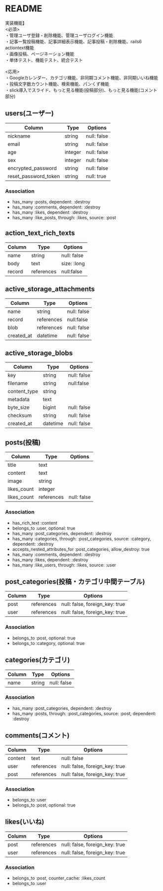 # README

実装機能】<br>
<必須><br>
・管理ユーザ登録・削除機能、管理ユーザログイン機能<br>
・記事一覧投稿機能、記事詳細表示機能、記事投稿・削除機能、rails6 actiontext機能<br>
・画像投稿、ページネーション機能<br>
・単体テスト、機能テスト、統合テスト<br>
<br>
<応用><br>
・Googleカレンダー、カテゴリ機能、非同期コメント機能、非同期いいね機能<br>
・投稿文字数カウント機能、検索機能、パンくず機能<br>
・slick導入でスライド、もっと見る機能(投稿部分)、もっと見る機能(コメント部分)

## users(ユーザー)
|Column|Type|Options|
|------|----|-------|
|nickname|string|null: false|
|email|string|null: false|
|age|integer|null: false|
|sex|integer|null: false|
|encrypted_password|string|null: false|
|reset_password_token|string|null: true|

### Association
- has_many :posts, dependent: :destroy
- has_many :comments, dependent: :destroy
- has_many :likes, dependent: :destroy
- has_many :like_posts, through: :likes, source: :post


## action_text_rich_texts
|Column|Type|Options|
|------|----|-------|
|name|string|null: false|
|body|text|size: :long|
|record|references|null:false|


## active_storage_attachments
|Column|Type|Options|
|------|----|-------|
|name|string|null: false|
|record|references|null:false|
|blob|references|null: false|
|created_at|datetime|null: false|


## active_storage_blobs
|Column|Type|Options|
|------|----|-------|
|key|string|null: false|
|filename|string|null:false|
|content_type|string|
|metadata|text|
|byte_size|bigint|null: false|
|checksum|string|null: false|
|created_at|datetime|null: false|


## posts(投稿)
|Column|Type|Options|
|------|----|-------|
|title|text|
|content|text|
|image|string|
|likes_count|integer|
|likes_count|references|null: false|

### Association
- has_rich_text :content
- belongs_to :user, optional: true
- has_many :post_categories, dependent: :destroy
- has_many :categories, through: :post_categories, source: :category, dependent: :destroy
- accepts_nested_attributes_for :post_categories, allow_destroy: true
- has_many :comments, dependent: :destroy
- has_many :likes, dependent: :destroy
- has_many :like_users, through: :likes, source: :user


## post_categories(投稿・カテゴリ中間テーブル)
|Column|Type|Options|
|------|----|-------|
|post|references|null: false, foreign_key: true|
|user|references|null: false, foreign_key: true|

### Association
- belongs_to :post, optional: true
- belongs_to :category, optional: true


## categories(カテゴリ)
|Column|Type|Options|
|------|----|-------|
|name|string|null: false|

### Association
- has_many :post_categories, dependent: :destroy
- has_many :posts, through: :post_categories, source: :post, dependent: :destroy


## comments(コメント)
|Column|Type|Options|
|------|----|-------|
|content|text|null: false|
|user|references|null: false, foreign_key: true|
|post|references|null: false, foreign_key: true|

### Association
- belongs_to :user
- belongs_to :post, optional: true


## likes(いいね)
|Column|Type|Options|
|------|----|-------|
|post|references|null: false, foreign_key: true|
|user|references|null: false, foreign_key: true|

### Association
- belongs_to :post, counter_cache: :likes_count
- belongs_to :user

